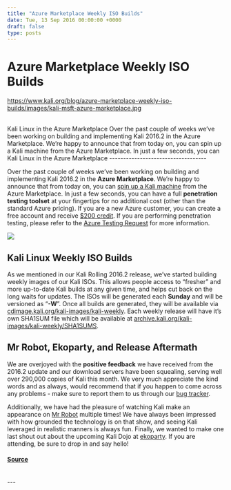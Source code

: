 ```yaml
---
title: "Azure Marketplace Weekly ISO Builds"
date: Tue, 13 Sep 2016 00:00:00 +0000
draft: false
type: posts
---
```

# Azure Marketplace Weekly ISO Builds
https://www.kali.org/blog/azure-marketplace-weekly-iso-builds/images/kali-msft-azure-marketplace.jpg
<br/>

<br/>
Kali Linux in the Azure Marketplace Over the past couple of weeks we&rsquo;ve been working on building and implementing Kali 2016.2 in the Azure Marketplace. We&rsquo;re happy to announce that from today on, you can spin up a Kali machine from the Azure Marketplace. In just a few seconds, you can
<br/>
Kali Linux in the Azure Marketplace
-----------------------------------

Over the past couple of weeks we’ve been working on building and implementing Kali 2016.2 in the **Azure Marketplace**. We’re happy to announce that from today on, you can [spin up a Kali machine](https://azure.microsoft.com/en-us/marketplace/partners/kali-linux/kali-linux/) from the Azure Marketplace. In just a few seconds, you can have a full **penetration testing toolset** at your fingertips for no additional cost (other than the standard Azure pricing). If you are a new Azure customer, you can create a free account and receive [$200 credit](https://azure.microsoft.com/en-us/offers/ms-azr-0044p/). If you are performing penetration testing, please refer to the [Azure Testing Request](https://security-forms.azure.com/penetration-testing/terms) for more information.

[![](https://www.kali.org/blog/azure-marketplace-weekly-iso-builds/images/kalisummary.png)](https://www.kali.org/blog/azure-marketplace-weekly-iso-builds/images/kalisummary.png)

Kali Linux Weekly ISO Builds
----------------------------

As we mentioned in our Kali Rolling 2016.2 release, we’ve started building weekly images of our Kali ISOs. This allows people access to “fresher” and more up-to-date Kali builds at any given time, and helps cut back on the long waits for updates. The ISOs will be generated each **Sunday** and will be versioned as “**\-W**”. Once all builds are generated, they will be available via [cdimage.kali.org/kali-images/kali-weekly](http://cdimage.kali.org/kali-images/kali-weekly/). Each weekly release will have it’s own SHA1SUM file which will be available at [archive.kali.org/kali-images/kali-weekly/SHA1SUMS](https://archive.kali.org/kali-images/kali-weekly/SHA1SUMS).

Mr Robot, Ekoparty, and Release Aftermath
-----------------------------------------

We are overjoyed with the **positive feedback** we have received from the 2016.2 update and our download servers have been squealing, serving well over 290,000 copies of Kali this month. We very much appreciate the kind words and as always, would recommend that if you happen to come across any problems - make sure to report them to us through our [bug tracker](https://bugs.kali.org/).

Additionally, we have had the pleasure of watching Kali make an appearance on [Mr Robot](https://www.usanetwork.com/mr-robot) multiple times! We have always been impressed with how grounded the technology is on that show, and seeing Kali leveraged in realistic manners is always fun. Finally, we wanted to make one last shout out about the upcoming Kali Dojo at [ekoparty](https://ekoparty.org/kali-workshops.php). If you are attending, be sure to drop in and say hello!

#### [Source](https://www.kali.org/blog/azure-marketplace-weekly-iso-builds/)

<br/>
---
